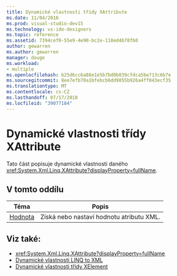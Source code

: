 ```yaml
---
title: Dynamické vlastnosti třídy XAttribute
ms.date: 11/04/2016
ms.prod: visual-studio-dev15
ms.technology: vs-ide-designers
ms.topic: reference
ms.assetid: 7394cef0-55e9-4e90-bc2e-118ed4b78fb0
author: gewarren
ms.author: gewarren
manager: douge
ms.workload:
- multiple
ms.openlocfilehash: b25d6cc6a88e1e5b7bd0b839cfdca5be713c6b7e
ms.sourcegitcommit: 8ee7efb70a1bfebcb6dd9855b926a4ff043ecf35
ms.translationtype: MT
ms.contentlocale: cs-CZ
ms.lasthandoff: 07/17/2018
ms.locfileid: "39077184"
---
```

# <a name="xattribute-class-dynamic-properties"></a>Dynamické vlastnosti třídy XAttribute

Tato část popisuje dynamické vlastnosti daného <xref:System.Xml.Linq.XAttribute?displayProperty=fullName>.

## <a name="in-this-section"></a>V tomto oddílu

|Téma|Popis|
|-----------|-----------------|
|[Hodnota](../designers/value-xattribute-dynamic-property.md)|Získá nebo nastaví hodnotu atributu XML.|

## <a name="see-also"></a>Viz také:

- <xref:System.Xml.Linq.XAttribute?displayProperty=fullName>
- [Dynamické vlastnosti LINQ to XML](../designers/linq-to-xml-dynamic-properties.md)
- [Dynamické vlastnosti třídy XElement](../designers/xelement-class-dynamic-properties.md)